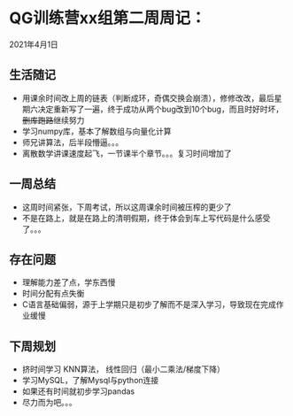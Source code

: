 # QG训练营xx组第二周周记：
2021年4月1日

## 生活随记
* 用课余时间改上周的链表（判断成环，奇偶交换会崩溃），修修改改，最后星期六决定重新写了一遍，终于成功从两个bug改到10个bug，而且时好时坏，~~删库跑路~~继续努力
* 学习numpy库，基本了解数组与向量化计算
* 师兄讲算法，后半段懵逼。。。
* 离散数学讲课速度起飞，一节课半个章节。。。复习时间增加了



## 一周总结
* 这周时间紧张，下周考试，所以这周课余时间被压榨的更少了
* 不是在路上，就是在路上的清明假期，终于体会到车上写代码是什么感受了。。。




## 存在问题
* 理解能力差了点，学东西慢
* 时间分配有点失衡
* C语言基础偏弱，源于上学期只是初步了解而不是深入学习，导致现在完成作业缓慢


## 下周规划
* 挤时间学习 KNN算法， 线性回归（最小二乘法/梯度下降）
* 学习MySQL，了解Mysql与python连接
* 如果还有时间就初步学习pandas
* 尽力而为吧。。。
